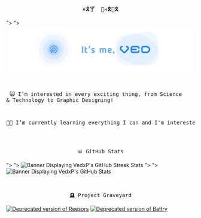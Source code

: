 <pre align="center">♓🎗🍸  🌴♓🎗🌱🎗</pre>

<picture>
  <source media="(prefers-color-scheme: dark)" srcset="/vpbanner.png">">
  <source media="(prefers-color-scheme: light)" srcset="/vpbanner.png">">
  <img alt="Banner Saying; It's me, Ved!" src="/vpbanner.png">
</picture>

<br><pre>
🙀 I’m interested in every exciting thing, from Science & Technology to Graphic Designing!

👨‍🎓 I’m currently learning everything I can and I'm interested in!
</pre>

<br><pre align="center">📊 GitHub Stats</pre>

<picture>
  <source media="(prefers-color-scheme: dark)" srcset="http://github-readme-streak-stats.herokuapp.com?user=vedxp&theme=blueberry_duo">">
  <source media="(prefers-color-scheme: light)" srcset="http://github-readme-streak-stats.herokuapp.com?user=vedxp&theme=blueberry_duo">">
  <img alt="Banner Displaying VedxP's GitHub Streak Stats" src="http://github-readme-streak-stats.herokuapp.com?user=vedxp&theme=blueberry_duo">
</picture>
<picture>
  <source media="(prefers-color-scheme: dark)" srcset="https://xp-stats.vercel.app/api?username=vedxp&count_private=true&show_icons=true&theme=github_dark&bg_color=00000000&border_radius=10&hide_title=true">">
  <source media="(prefers-color-scheme: light)" srcset="https://xp-stats.vercel.app/api?username=vedxp&count_private=true&show_icons=true&theme=github_dark&bg_color=00000000&border_radius=10&hide_title=true">">
  <img alt="Banner Displaying VedxP's GitHub Stats" src="https://xp-stats.vercel.app/api?username=vedxp&count_private=true&show_icons=true&theme=github_dark&bg_color=00000000&border_radius=10&hide_title=true">
</picture>

<br><pre align="center">🪦 Project Graveyard</pre>

[![Deprecated version of Reesors](https://xp-stats.vercel.app/api/pin/?username=vedxp&repo=reesors-v1&theme=github_dark&bg_color=00000000&border_radius=10)](https://github.com/vedxp/reesors-v1)
[![Deprecated version of Battry](https://xp-stats.vercel.app/api/pin/?username=vedxp&repo=enspire&theme=github_dark&bg_color=00000000&border_radius=10)](https://github.com/vedxp/enspire)
